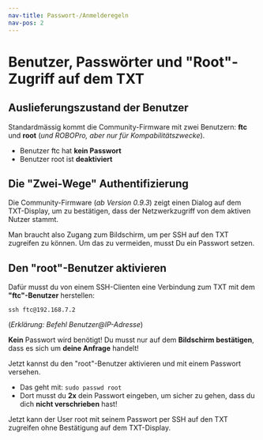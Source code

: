 ```yaml
---
nav-title: Passwort-/Anmelderegeln
nav-pos: 2
---
```

# Benutzer, Passwörter und "Root"-Zugriff auf dem TXT

## Auslieferungszustand der Benutzer
Standardmässig kommt die Community-Firmware mit zwei Benutzern: **ftc** und **root** (*und ROBOPro, aber nur für Kompabilitätszwecke*).

- Benutzer ftc hat **kein Passwort**
- Benutzer root ist **deaktiviert**

## Die "Zwei-Wege" Authentifizierung 
Die Community-Firmware (*ab Version 0.9.3*) zeigt einen Dialog auf dem TXT-Display, um zu bestätigen, dass der Netzwerkzugriff von dem aktiven Nutzer stammt.

Man braucht also Zugang zum Bildschirm, um per SSH auf den TXT zugreifen zu können. Um das zu vermeiden, musst Du ein Passwort setzen.

## Den "root"-Benutzer aktivieren

Dafür musst du von einem SSH-Clienten eine Verbindung zum TXT mit dem **"ftc"-Benutzer** herstellen: 

```ssh ftc@192.168.7.2```

(*Erklärung: Befehl Benutzer@IP-Adresse*)

**Kein** Passwort wird benötigt! Du musst nur auf dem **Bildschirm bestätigen**, dass es sich um **deine Anfrage** handelt!


Jetzt kannst du den "root"-Benutzer aktivieren und mit einem Passwort versehen.
- Das geht mit: `sudo passwd root`
- Dort musst du **2x** dein Passwort eingeben, um sicher zu gehen, dass du dich **nicht verschrieben** hast!

Jetzt kann der User root mit seinem Passwort per SSH auf den TXT zugreifen ohne Bestätigung auf dem TXT-Display.
